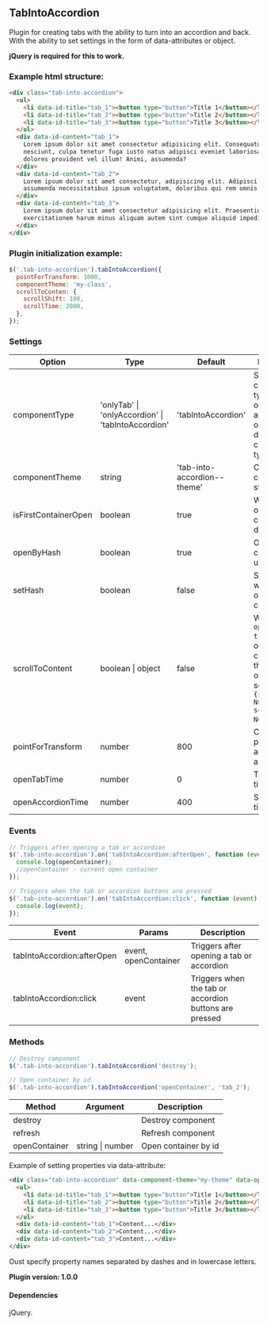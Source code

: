 ## TabIntoAccordion

Plugin for creating tabs with the ability to turn into an accordion and back.
With the ability to set settings in the form of data-attributes or object.

**jQuery is required for this to work.**

### Example html structure:

```html
<div class="tab-into-accordion">
  <ul>
    <li data-id-title="tab_1"><button type="button">Title 1</button></li>
    <li data-id-title="tab_2"><button type="button">Title 2</button></li>
    <li data-id-title="tab_3"><button type="button">Title 3</button></li>
  </ul>
  <div data-id-content="tab_1">
    Lorem ipsum dolor sit amet consectetur adipisicing elit. Consequatur perferendis ipsum ab
    nesciunt, culpa tenetur fuga iusto natus adipisci eveniet laboriosam, aliquam odio optio,
    dolores provident vel illum! Animi, assumenda?
  </div>
  <div data-id-content="tab_2">
    Lorem ipsum dolor sit amet consectetur, adipisicing elit. Adipisci at autem error minus
    assumenda necessitatibus ipsum voluptatem, doloribus qui rem omnis eos neque nam consequatur.
  </div>
  <div data-id-content="tab_3">
    Lorem ipsum dolor sit amet consectetur adipisicing elit. Praesentium corporis nostrum
    exercitationem harum minus aliquam autem sint cumque aliquid impedit.
  </div>
</div>
```

### Plugin initialization example:

```javascript
$('.tab-into-accordion').tabIntoAccordion({
  pointForTransform: 1000,
  componentTheme: 'my-class',
  scrollToConten: {
    scrollShift: 100,
    scrollTime: 2000,
  },
});
```

### Settings

| Option               | Type                                               | Default                     | Description                                                                                                                              |
| -------------------- | -------------------------------------------------- | --------------------------- | ---------------------------------------------------------------------------------------------------------------------------------------- |
| componentType        | 'onlyTab' \| 'onlyAccordion' \| 'tabIntoAccordion' | 'tabIntoAccordion'          | Set the component type: tabs only, accordion only or dynamically changing type.                                                          |
| componentTheme       | string                                             | 'tab-into-accordion--theme' | Css class for component styling.                                                                                                         |
| isFirstContainerOpen | boolean                                            | true                        | Whether to open the first container by default.                                                                                          |
| openByHash           | boolean                                            | true                        | Open container using hash.                                                                                                               |
| setHash              | boolean                                            | false                       | Set hash when opening container.                                                                                                         |
| scrollToContent      | boolean \| object                                  | false                       | When `openByHash: true`. In the object you can specify the scroll offset and scroll time - `{scrollShift: Number, scrollTime: Number }`. |
| pointForTransform    | number                                             | 800                         | Conversion point to accordion and back.                                                                                                  |
| openTabTime          | number                                             | 0                           | Tab opening time.                                                                                                                        |
| openAccordionTime    | number                                             | 400                         | Slide opening time.                                                                                                                      |

### Events

```javascript
// Triggers after opening a tab or accordion
$('.tab-into-accordion').on('tabIntoAccordion:afterOpen', function (event, openContainer) {
  console.log(openContainer);
  //openContainer - current open container
});

// Triggers when the tab or accordion buttons are pressed
$('.tab-into-accordion').on('tabIntoAccordion:click', function (event) {
  console.log(event);
});
```

| Event                      | Params               | Description                                            |
| -------------------------- | -------------------- | ------------------------------------------------------ |
| tabIntoAccordion:afterOpen | event, openContainer | Triggers after opening a tab or accordion              |
| tabIntoAccordion:click     | event                | Triggers when the tab or accordion buttons are pressed |

### Methods

```javascript
// Destroy component
$('.tab-into-accordion').tabIntoAccordion('destroy');

// Open container by id
$('.tab-into-accordion').tabIntoAccordion('openContainer', 'tab_2');
```

| Method        | Argument         | Description          |
| ------------- | ---------------- | -------------------- |
| destroy       |                  | Destroy component    |
| refresh       |                  | Refresh component    |
| openContainer | string \| number | Open container by id |

Example of setting properties via data-attribute:

```html
<div class="tab-into-accordion" data-component-theme="my-theme" data-open-tab-time="5000">
  <ul>
    <li data-id-title="tab_1"><button type="button">Title 1</button></li>
    <li data-id-title="tab_2"><button type="button">Title 2</button></li>
    <li data-id-title="tab_3"><button type="button">Title 3</button></li>
  </ul>
  <div data-id-content="tab_1">Content...</div>
  <div data-id-content="tab_2">Content...</div>
  <div data-id-content="tab_3">Content...</div>
</div>
```

Оust specify property names separated by dashes and in lowercase letters.

**Plugin version: 1.0.0**

#### Dependencies

jQuery.
